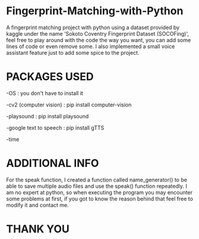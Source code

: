 # Fingerprint-Matching-with-Python
A fingerprint matching project with python using a dataset provided by kaggle under  the name 'Sokoto Coventry Fingerprint Dataset (SOCOFing)', feel free to play around with the code the way you want, you can add some lines of code or even remove some. 
I also implemented a small voice assistant feature just to add some spice to the project.

# PACKAGES USED
-OS : you don't have to install it 

-cv2 (computer vision) : pip install computer-vision 

-playsound : pip install playsound

-google text to speech : pip install gTTS

-time

# ADDITIONAL INFO
For the speak function, I created a function called name_generator() to be able to save multiple audio files and use the speak() function repeatedly.
I am no expert at python, so when executing the program you may encounter some problems at first, if you got to know the reason behind that feel free to modify it and contact me.
# THANK YOU
